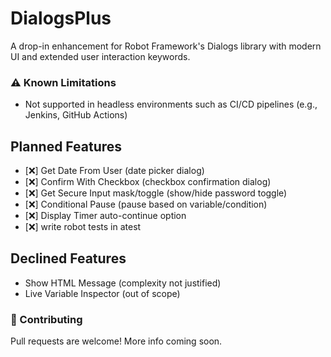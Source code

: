 # DialogsPlus
A drop-in enhancement for Robot Framework's Dialogs library with modern UI and extended user interaction keywords.

### ⚠️ Known Limitations

- Not supported in headless environments such as CI/CD pipelines (e.g., Jenkins, GitHub Actions)

## Planned Features

- [❌] Get Date From User (date picker dialog)
- [❌] Confirm With Checkbox (checkbox confirmation dialog)
- [❌] Get Secure Input mask/toggle (show/hide password toggle)
- [❌] Conditional Pause (pause based on variable/condition)
- [❌] Display Timer auto-continue option
- [❌] write robot tests in atest

## Declined Features

- Show HTML Message (complexity not justified)
- Live Variable Inspector (out of scope)
    
### 🤝 Contributing

Pull requests are welcome! More info coming soon.